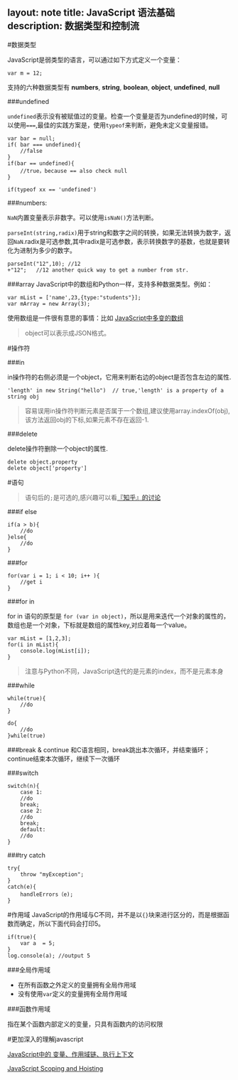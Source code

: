 layout:     note
title:      JavaScript 语法基础
description: 数据类型和控制流
---


#数据类型


JavaScript是弱类型的语言，可以通过如下方式定义一个变量：

    var m = 12;

支持的六种数据类型有 **numbers**, **string**, **boolean**, **object**, **undefined**, **null**

###undefined

`undefined`表示没有被赋值过的变量。检查一个变量是否为undefined的时候，可以使用`===`,最佳的实践方案是，使用`typeof`来判断，避免未定义变量报错。

    var bar = null;
    if( bar === undefined){
        //false
    }
    if(bar == undefined){
        //true，because == also check null
    }

    if(typeof xx == 'undefined')


###numbers:

`NaN`内置变量表示非数字。可以使用`isNaN()`方法判断。

`parseInt(string,radix)`用于string和数字之间的转换，如果无法转换为数字，返回`NaN`.radix是可选参数,其中radix是可选参数，表示转换数字的基数，也就是要转化为进制为多少的数字。

    parseInt("12",10); //12
    +"12";   //12 another quick way to get a number from str.


###array
JavaScript中的数组和Python一样，支持多种数据类型。例如：

    var mList = ['name',23,{type:"students"}];
    var mArray = new Array(3);

使用数组是一件很有意思的事情：比如 [JavaScript中多变的数组](http://octsky.com/post/52)

> object可以表示成JSON格式。

#操作符

###in

in操作符的右侧必须是一个object，它用来判断右边的object是否包含左边的属性.

    'length' in new String("hello")  // true,'length' is a property of a string obj

> 容易误用in操作符判断元素是否属于一个数组,建议使用array.indexOf(obj),该方法返回obj的下标,如果元素不存在返回-1.

###delete

delete操作符删除一个object的属性.
    
    delete object.property
    delete object['property']


#语句
> 语句后的`;`是可选的,感兴趣可以看[『知乎』的讨论](http://www.zhihu.com/question/20298345)

###if else

    if(a > b){
        //do
    }else{
        //do
    }
    
###for

    for(var i = 1; i < 10; i++ ){
        //get i
    }
    
###for in

for in 语句的原型是 `for (var in object)`，所以是用来迭代一个对象的属性的，数组也是一个对象，下标就是数组的属性key,对应着每一个value。

    var mList = [1,2,3];
    for(i in mList){
        console.log(mList[i]);
    }

> 注意与Python不同，JavaScript迭代的是元素的index，而不是元素本身

###while
    
    while(true){
        //do
    }
    
    do{
        //do
    }while(true)
    
###break & continue
和C语言相同，break跳出本次循环，并结束循环；continue结束本次循环，继续下一次循环

###switch
    
    switch(n){
        case 1:
        //do
        break;
        case 2:
        //do
        break;
        default:
        //do
    }

###try catch

    try{
        throw "myException";
    }
    catch(e){
        handleErrors（e);
    }

#作用域
JavaScript的作用域与C不同，并不是以`{}`块来进行区分的，而是根据函数而确定，所以下面代码会打印5。

    if(true){
        var a  = 5;
    }
    log.console(a); //output 5

###全局作用域

+ 在所有函数之外定义的变量拥有全局作用域
+ 没有使用`var`定义的变量拥有全局作用域

###函数作用域

指在某个函数内部定义的变量，只具有函数内的访问权限


#更加深入的理解javascript

[JavaScript中的 变量、作用域链、执行上下文](http://atleeon.com/code/2014/02/26/javascript-basic/)

[JavaScript Scoping and Hoisting](http://atleeon.com/code/2014/03/06/javascript-scoping-hoisting/)



